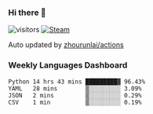 ### Hi there 👋

![visitors](https://visitor-badge.glitch.me/badge?page_id=zhourunlai)
[![Steam](https://img.shields.io/badge/dynamic/json?label=Steam&query=%24.data.totalSubs&url=https%3A%2F%2Fapi.spencerwoo.com%2Fsubstats%2F%3Fsource%3DsteamGames%26queryKey%3D76561198285156854&suffix=%20Games&logo=steam&labelColor=134375&color=0b1a37&longCache=true)](http://steamcommunity.com/profiles/76561198285156854)

Auto updated by <a href="https://github.com/zhourunlai/zhourunlai/actions" target="_blank">zhourunlai/actions</a>

### Weekly Languages Dashboard

<!--PART:wakatime-->
```text
Python 14 hrs 43 mins █████████▓ 96.43%
YAML   28 mins        ▒░░░░░░░░░ 3.09%
JSON   2 mins         ▒░░░░░░░░░ 0.29%
CSV    1 min          ▒░░░░░░░░░ 0.19%
```
<!--PART:wakatime-->
